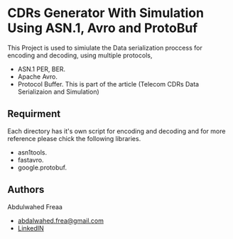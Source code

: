 
# CDRs Generator With Simulation Using ASN.1, Avro and ProtoBuf

This Project is used to simiulate the Data serialization proccess for encoding and decoding, using multiple protocols,
- ASN.1 PER, BER.
- Apache Avro.
- Protocol Buffer.
This is part of the article (Telecom CDRs Data Serializaion and Simulation)

## Requirment
Each directory has it's own script for encoding and decoding and for more reference please chick the following libraries.
- asn1tools.
- fastavro.
- google.protobuf.

## Authors
Abdulwahed Freaa
- abdalwahed.frea@gmail.com
- [LinkedIN](https://www.linkedin.com/in/abdalwahed-frea-97a249194)

